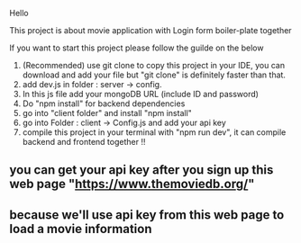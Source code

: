 Hello 

This project is about movie application with Login form boiler-plate together 

If you want to start this project please follow the guilde on the below


1. (Recommended) use git clone to copy this project in your IDE, you can download and add your file but "git clone" is definitely faster than that.
2. add dev.js in folder : server -> config. 
3. In this js file add your mongoDB URL (include ID and password)
4. Do "npm install" for backend dependencies
5. go into "client folder" and install "npm install"
6. go into Folder : client -> Config.js and add your api key
7. compile this project in your terminal with "npm run dev", it can compile backend and frontend together !! 

## you can get your api key after you sign up this web page "https://www.themoviedb.org/" 
## because we'll use api key from this web page to load a movie information 
